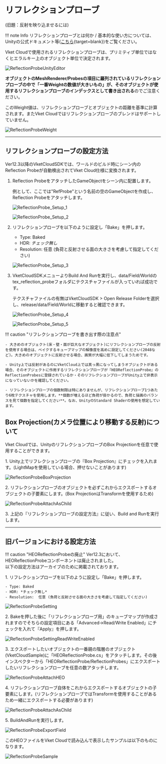 # リフレクションプローブ

(旧題：反射を映り込ませるには)

!!! note Info
    リフレクションプローブとは何か / 基本的な使い方については、Unityの公式ドキュメント等([こちら](https://docs.unity3d.com/ja/2019.4/Manual/class-ReflectionProbe.html){target=blank})をご覧ください。

Vket Cloudで使用されるリフレクションプローブは、プリミティブ単位ではなくヒエラルキー上のオブジェクト単位で決定されます。

![ReflectionProbeUnityEditor](img/ReflectionProbeUnityEditor.jpg)

**オブジェクトのMeshRenderer/Probesの項目に羅列されているリフレクションプローブの中で「一番Weightの数値が大きいもの」が、そのオブジェクトが使用するリフレクションプローブのインデックスとして書き出される**のでご注意ください。

このWeight値は、リフレクションプローブとオブジェクトの距離を基準に計算されます。またVket Cloudではリフレクションプローブのブレンドはサポートしていません。

![ReflectionProbeWeight](img/ReflectionProbeWeight.jpg)

---

## リフレクションプローブの設定方法

Ver12.3以降のVketCloudSDKでは、ワールドのビルド時にシーン内のReflection Probeが自動検出されてVket Cloud仕様に変換されます。

1. Reflection ProbeをアタッチしたGameObjectをシーン内に配置します。

    例として、ここでは"RefProbe"という名前の空のGameObjectを作成し、Reflection Probeをアタッチします。

    ![ReflectionProbe_Setup_1](img/ReflectionProbe_Setup_1.jpg)

    ![ReflectionProbe_Setup_2](img/ReflectionProbe_Setup_2.jpg)

2. リフレクションプローブを以下のように設定し「Bake」を押します。

    - Type: Baked
    - HDR: *チェック無し*
    - Resolution:  任意 (負荷と反射させる面の大きさを考慮して指定してください)

    ![ReflectionProbe_Setup_3](img/ReflectionProbe_Setup_3.jpg)

3. VketCloudSDKメニューよりBuild And Runを実行し、data/Field/Worldのtex_reflection_probeフォルダにテクスチャファイルが入っていれば成功です。

    テクスチャファイルの有無はVketCloudSDK > Open Release Folderを選択し、release/data/Field/Worldに移動すると確認できます。

    ![ReflectionProbe_Setup_4](img/ReflectionProbe_Setup_4.jpg)

    ![ReflectionProbe_Setup_5](img/ReflectionProbe_Setup_5.jpg)

!!! caution "リフレクションプローブを書き出す際の注意点"

    - 大きめのオブジェクト(床・壁・面が巨大なオブジェクト)にリフレクションプローブの反射を使用する場合は、ベイクするキューブマップの解像度を高めに設定してください(2048など)。大きめのオブジェクトに反射させる場合、画質が大幅に低下してしまうためです。

    - Unity上では反射があるのにVketCloud上では真っ黒になってしまうオブジェクトがある場合、そのオブジェクトに作用するリフレクションプローブが『HEOReflectionProbe』のReflectionProbesに登録されているか・そのリフレクションプローブがUnity上で非表示になっていないかを確認してください。

    - リフレクションプローブの個数制限は特にありませんが、リフレクションプローブ1つあたり6枚テクスチャを使用します。**個数が増えるほど負荷が掛かるので、負荷と描画のバランスを見て個数を指定してください**。なお、UnityのStandard Shaderの使用を想定しています。

## Box Projection(カメラ位置により移動する反射)について

Vket Cloudでは、UnityのリフレクションプローブのBox Projectionを任意で使用することができます。

1\. Unity上でリフレクションプローブの『Box Projection』にチェックを入れます。(LightMapを使用している場合、押せないことがあります)

![ReflectionProbeBoxProjection](img/ReflectionProbeBoxProjection.jpg)

2\. リフレクションプローブのオブジェクトを必ずこれからエクスポートするオブジェクトの子要素にします。(Box ProjectionはTransformを使用するため)

![ReflectionProbeAttachAsChild](img/ReflectionProbeAttachAsChild.jpg)

3\. 上記の『リフレクションプローブの設定方法』に従い、Build and Runを実行します。

---

## 旧バージョンにおける設定方法

!!! caution "HEOReflectionProbeの廃止"
    Ver12.3において、HEOReflectionProbeコンポーネントは廃止されました。<br>
    以下の設定方法はアーカイブのために掲載されております。

1\. リフレクションプローブを以下のように設定し「Bake」を押します。

    - Type: Baked 
    - HDR: *チェック無し* 
    - Resolution:  任意 (負荷と反射させる面の大きさを考慮して指定してください) 

![ReflectionProbeSetting](img/ReflectionProbeSetting.jpg)

2\. Bakeを押した後に「リフレクションプローブ用」のキューブマップが作成されますのでそちらの設定項目にある「Advanced→Read/Write Enabled」にチェックを入れて『Apply』を押します。

![ReflectionProbeSettingReadWriteEnabled](img/ReflectionProbeReadWriteEnabled.jpg)

3\. エクスポートしたいオブジェクトの一番親の階層のオブジェクト(VketCloudSample)に「HEOReflectionProbe.cs」をアタッチします。その後インスペクターから「HEOReflectionProbe/ReflectionProbes」にエクスポートしたいリフレクションプローブを任意の数アタッチします。

![ReflectionProbeAttachHEO](img/ReflectionProbeAttachHEO.jpg)

4\. リフレクションプローブ自体をこれからエクスポートするオブジェクトの子要素にします。(リフレクションプローブではTransformを使用することがあるため一緒にエクスポートする必要があります)

![ReflectionProbeAttachAsChild](img/ReflectionProbeAttachAsChild.jpg)

5\. BuildAndRunを実行します。

![ReflectionProbeExportField](img/ReflectionProbeExportField.jpg)

このHEOファイルをVket Cloudで読み込んで表示したサンプルは以下のものになります。

![ReflectionProbeSample](img/ReflectionProbeSample.jpg)
